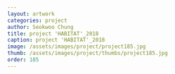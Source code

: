 ```yaml
---
layout: artwork
categories: project
author: Seokwoo Chung
title: project 'HABITAT'_2018
caption: project 'HABITAT'_2018
image: /assets/images/project/project185.jpg
thumb: /assets/images/project/thumbs/project185.jpg
order: 185
---
```

